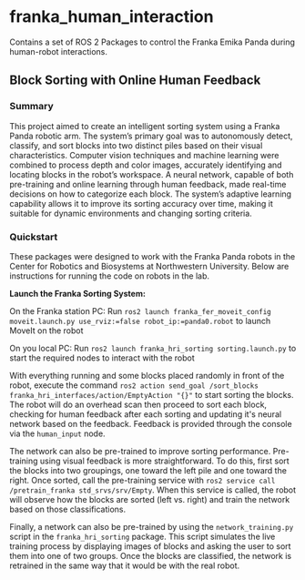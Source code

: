 # franka_human_interaction

Contains a set of ROS 2 Packages to control the Franka Emika Panda during human-robot interactions.

## Block Sorting with Online Human Feedback

### Summary

This project aimed to create an intelligent sorting system using a Franka Panda robotic arm. The system’s primary goal was to autonomously detect, classify, and sort blocks into two distinct piles based on their visual characteristics. Computer vision techniques and machine learning were combined to process depth and color images, accurately identifying and locating blocks in the robot’s workspace. A neural network, capable of both pre-training and online learning through human feedback, made real-time decisions on how to categorize each block. The system’s adaptive learning capability allows it to improve its sorting accuracy over time, making it suitable for dynamic environments and changing sorting criteria.

### Quickstart

These packages were designed to work with the Franka Panda robots in the Center for Robotics and Biosystems at Northwestern University. Below are instructions for running the code on robots in the lab.

**Launch the Franka Sorting System:**

On the Franka station PC: Run `ros2 launch franka_fer_moveit_config moveit.launch.py use_rviz:=false robot_ip:=panda0.robot` to launch MoveIt on the robot

On you local PC: Run `ros2 launch franka_hri_sorting sorting.launch.py` to start the required nodes to interact with the robot

With everything running and some blocks placed randomly in front of the robot, execute the command `ros2 action send_goal /sort_blocks franka_hri_interfaces/action/EmptyAction "{}"` to start sorting the blocks. The robot will do an overhead scan then proceed to sort each block, checking for human feedback after each sorting and updating it's neural network based on the feedback. Feedback is provided through the console via the `human_input` node. 

The network can also be pre-trained to improve sorting performance. Pre-training using visual feedback is more straightforward. To do this, first sort the blocks into two groupings, one toward the left pile and one toward the right. Once sorted, call the pre-training service with `ros2 service call /pretrain_franka std_srvs/srv/Empty`. When this service is called, the robot will observe how the blocks are sorted (left vs. right) and train the network based on those classifications. 

Finally, a network can also be pre-trained by using the `network_training.py` script in the `franka_hri_sorting` package. This script simulates the live training process by displaying images of blocks and asking the user to sort them into one of two groups. Once the blocks are classified, the network is retrained in the same way that it would be with the real robot.